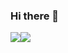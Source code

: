 ### Hi there 👋
<!-- 스프링 -->
<img src="https://img.shields.io/badge/springboot-6DB33F?style=flat&logo=springboot&logoColor=white"/><img src="https://img.shields.io/badge/mariadb-003545?style=flat&logo=mariadb&logoColor=white"/>
<!-- MariaDB -->

<!--
**namest504/namest504** is a ✨ _special_ ✨ repository because its `README.md` (this file) appears on your GitHub profile.

Here are some ideas to get you started:

- 🔭 I’m currently working on ...
- 🌱 I’m currently learning ...
- 👯 I’m looking to collaborate on ...
- 🤔 I’m looking for help with ...
- 💬 Ask me about ...
- 📫 How to reach me: ...
- 😄 Pronouns: ...
- ⚡ Fun fact: ...
-->
